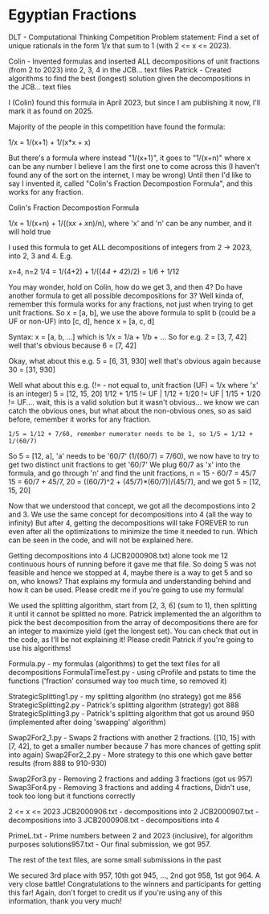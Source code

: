 # Egyptian Fractions
 DLT - Computational Thinking Competition
 Problem statement:
    Find a set of unique rationals in the form 1/x that sum to 1 (with 2 <= x <= 2023).

 Colin - Invented formulas and inserted ALL decompositions of unit fractions (from 2 to 2023) into 2, 3, 4 in the JCB... text files
 Patrick - Created algorithms to find the best (longest) solution given the decompositions in the JCB... text files

 I (Colin) found this formula in April 2023, but since I am publishing it now, I'll mark it as found on 2025.
 
 Majority of the people in this competition have found the formula:

 1/x = 1/(x+1) + 1/(x*x + x)

 But there's a formula where instead "1/(x+1)", it goes to "1/(x+n)" where x can be any number
 I believe I am the first one to come across this (I haven't found any of the sort on the internet, I may be wrong)
 Until then I'd like to say I invented it, called "Colin's Fraction Decompostion Formula", and this works for any fraction.

 Colin's Fraction Decompostion Formula
 
 1/x = 1/(x+n) + 1/((x*x + x*n)/n), where 'x' and 'n' can be any number, and it will hold true

 I used this formula to get ALL decompositions of integers from 2 -> 2023, into 2, 3 and 4.
 E.g.

 x=4, n=2
 1/4 = 1/(4+2) + 1/((4*4 + 4*2)/2) = 1/6 + 1/12

 You may wonder, hold on Colin, how do we get 3, and then 4? Do have another formula to get all possible decompositions for 3?
 Well kinda of, remember this formula works for any fractions, not just when trying to get unit fractions.
 So x = [a, b], we use the above formula to split b (could be a UF or non-UF) into [c, d], hence x = [a, c, d]

 Syntax: x = [a, b, ...] which is 1/x = 1/a + 1/b + ...
 So for e.g.
 2 = [3, 7, 42]    well that's obvious because 6 = [7, 42]

 Okay, what about this e.g.
 5 = [6, 31, 930]    well that's obvious again because 30 = [31, 930]

 Well what about this e.g. (!=  - not equal to, unit fraction (UF) = 1/x where 'x' is an integer)
 5 = [12, 15, 20]    1/12 + 1/15 != UF | 1/12 + 1/20 != UF | 1/15 + 1/20 != UF.... wait, this is a valid solution but it wasn't obvious... we know we can catch the obvious ones, but what about the non-obvious ones, so as said before, remember it works for any fraction.

    1/5 = 1/12 + 7/60, remember numerator needs to be 1, so 1/5 = 1/12 + 1/(60/7)
 So 5 = [12, a], 'a' needs to be '60/7' (1/(60/7) = 7/60), we now have to try to get two distinct unit fractions to get '60/7'
 We plug 60/7 as 'x' into the formula, and go through 'n' and find the unit fractions, n = 15 - 60/7 = 45/7
 15 = 60/7 + 45/7,   20 = ((60/7)^2 + (45/7)*(60/7))/(45/7),   and we got 5 = [12, 15, 20]

 Now that we understood that concept, we got all the decompostions into 2 and 3.
 We use the same concept for decompositions into 4 (all the way to infinity)
 But after 4, getting the decompositions will take FOREVER to run even after all the optimizations to minimize the time it needed to run. Which can be seen in the code, and will not be explained here.

 Getting decompositions into 4 (JCB2000908.txt) alone took me 12 continuous hours of running before it gave me that file. So doing 5 was not feasible and hence we stopped at 4, maybe there is a way to get 5 and so on, who knows?
 That explains my formula and understanding behind and how it can be used.
 Please credit me if you're going to use my formula!

 We used the splitting algorithm, start from [2, 3, 6] (sum to 1), then splitting it until it cannot be splitted no more.
 Patrick implemented the an algorithm to pick the best decomposition from the array of decompositions there are for an integer to maximize yield (get the longest set). You can check that out in the code, as I'll be not explaining it!
 Please credit Patrick if you're going to use his algorithms!



 Formula.py - my formulas (algorithms) to get the text files for all decompositions
 FormulaTimeTest.py - using cProfile and pstats to time the functions ('fraction' consumed way too much time, so removed it)
 
 StrategicSplitting1.py - my splitting algorithm (no strategy) got me 856
 StrategicSplitting2.py - Patrick's splitting algorithm (strategy) got 888
 StrategicSplitting3.py - Patrick's splitting algorithm that got us around 950 (implemented after doing 'swapping' algorithm)

 Swap2For2_1.py - Swaps 2 fractions with another 2 fractions. ([10, 15] with [7, 42], to get a smaller number because 7 has more chances of getting split into again)
 Swap2For2_2.py - More strategy to this one which gave better results (from 888 to 910-930)

 Swap2For3.py - Removing 2 fractions and adding 3 fractions (got us 957)
 Swap3For4.py - Removing 3 fractions and adding 4 fractions, Didn't use, took too long but it functions correctly

 2 <= x <= 2023
 JCB2000906.txt - decompositions into 2
 JCB2000907.txt - decompositions into 3
 JCB2000908.txt - decompositions into 4

 PrimeL.txt - Prime numbers between 2 and 2023 (inclusive), for algorithm purposes
 solutions957.txt - Our final submission, we got 957.

 The rest of the text files, are some small submissions in the past

 We secured 3rd place with 957, 10th got 945, ..., 2nd got 958, 1st got 964. A very close battle! Congratulations to the winners and participants for getting this far!
 Again, don't forget to credit us if you're using any of this information, thank you very much!
